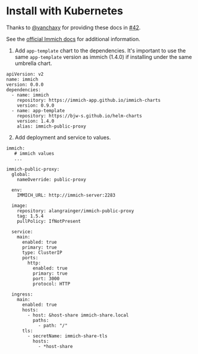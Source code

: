 # Install with Kubernetes

Thanks to [@vanchaxy](https://github.com/vanchaxy) for providing these docs in [#42](https://github.com/alangrainger/immich-public-proxy/issues/42).

See the [official Immich docs](https://immich.app/docs/install/kubernetes/) for additional information.

1. Add `app-template` chart to the dependencies. It's important to use the same `app-template` version as immich (1.4.0) if installing under the same umbrella chart.
```
apiVersion: v2
name: immich
version: 0.0.0
dependencies:
  - name: immich
    repository: https://immich-app.github.io/immich-charts
    version: 0.9.0
  - name: app-template
    repository: https://bjw-s.github.io/helm-charts
    version: 1.4.0
    alias: immich-public-proxy
```
2. Add deployment and service to values.
```
immich:
   # immich values
   ...

immich-public-proxy:
  global:
    nameOverride: public-proxy

  env:
    IMMICH_URL: http://immich-server:2283

  image:
    repository: alangrainger/immich-public-proxy
    tag: 1.5.4
    pullPolicy: IfNotPresent

  service:
    main:
      enabled: true
      primary: true
      type: ClusterIP
      ports:
        http:
          enabled: true
          primary: true
          port: 3000
          protocol: HTTP

  ingress:
    main:
      enabled: true
      hosts:
        - host: &host-share immich-share.local
          paths:
            - path: "/"
      tls:
        - secretName: immich-share-tls
          hosts:
            - *host-share
```

